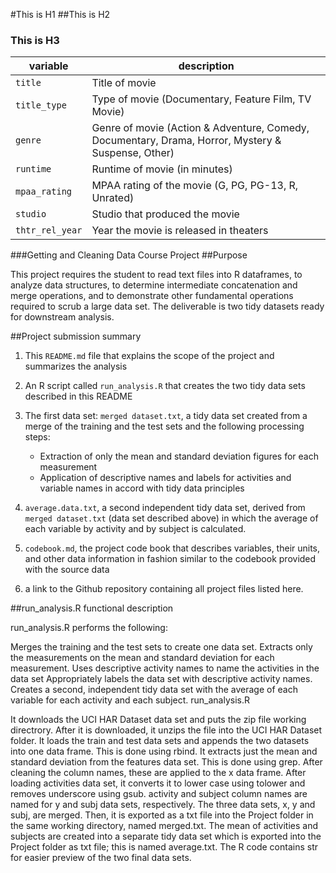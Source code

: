 #This is H1
##This is H2
### This is H3

variable         | description
---------------- | ------------------------------------------------------------------
`title`	|	Title of movie
`title_type`	|	Type of movie (Documentary, Feature Film, TV Movie)
`genre`	|	Genre of movie (Action & Adventure, Comedy, Documentary, Drama, Horror, Mystery & Suspense, Other)
`runtime`	|	Runtime of movie (in minutes)
`mpaa_rating`	|	MPAA rating of the movie (G, PG, PG-13, R, Unrated)
`studio`	|	Studio that produced the movie
`thtr_rel_year`	|	Year the movie is released in theaters

###Getting and Cleaning Data Course Project
##Purpose

This project requires the student to read text files into R dataframes, to analyze data structures, to determine intermediate concatenation and merge operations, and to demonstrate other fundamental operations required to scrub a large data set.  The deliverable is two tidy datasets ready for downstream analysis.

##Project submission summary

1.  This `README.md` file that explains the scope of the project and summarizes the analysis

2.  An R script called `run_analysis.R` that creates the two tidy data sets described in this README

3.  The first data set:  `merged dataset.txt`, a tidy data set created from a merge of the training and the test sets and the following processing steps:

	- Extraction of only the mean and standard deviation figures for each measurement
	- Application of descriptive names and labels for activities and variable names in accord with tidy data principles

4.  `average.data.txt`, a second independent tidy data set, derived from `merged dataset.txt` (data set described above) in which the average of each variable by activity and by subject is calculated.

5.  `codebook.md`, the project code book that describes variables, their units, and other data information in fashion similar to the codebook provided with the source data

6.  a link to the Github repository containing all project files listed here.

##run_analysis.R functional description

run_analysis.R performs the following:

Merges the training and the test sets to create one data set.
Extracts only the measurements on the mean and standard deviation for each measurement.
Uses descriptive activity names to name the activities in the data set
Appropriately labels the data set with descriptive activity names.
Creates a second, independent tidy data set with the average of each variable for each activity and each subject.
run_analysis.R

It downloads the UCI HAR Dataset data set and puts the zip file working directrory. After it is downloaded, it unzips the file into the UCI HAR Dataset folder.
It loads the train and test data sets and appends the two datasets into one data frame. This is done using rbind.
It extracts just the mean and standard deviation from the features data set. This is done using grep.
After cleaning the column names, these are applied to the x data frame.
After loading activities data set, it converts it to lower case using tolower and removes underscore using gsub. activity and subject column names are named for y and subj data sets, respectively.
The three data sets, x, y and subj, are merged. Then, it is exported as a txt file into the Project folder in the same working directory, named merged.txt.
The mean of activities and subjects are created into a separate tidy data set which is exported into the Project folder as txt file; this is named average.txt.
The R code contains str for easier preview of the two final data sets.